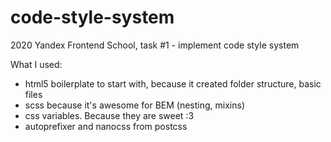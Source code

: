 # code-style-system
2020 Yandex Frontend School, task #1 - implement code style system

What I  used:
- html5 boilerplate to start with, because it created folder structure, basic files 
- scss because it's awesome for BEM (nesting, mixins)
- css variables. Because they are sweet :3
- autoprefixer and nanocss from postcss

